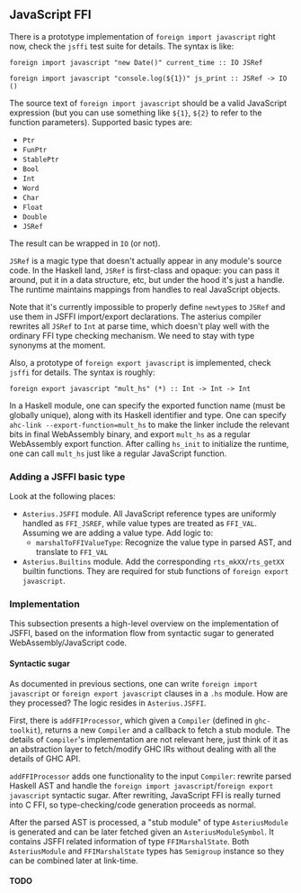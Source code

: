 ## JavaScript FFI

There is a prototype implementation of `foreign import javascript` right now, check the `jsffi` test suite for details. The syntax is like:

```
foreign import javascript "new Date()" current_time :: IO JSRef

foreign import javascript "console.log(${1})" js_print :: JSRef -> IO ()
```

The source text of `foreign import javascript` should be a valid JavaScript expression (but you can use something like `${1}`, `${2}` to refer to the function parameters). Supported basic types are:

* `Ptr`
* `FunPtr`
* `StablePtr`
* `Bool`
* `Int`
* `Word`
* `Char`
* `Float`
* `Double`
* `JSRef`

The result can be wrapped in `IO` (or not).

`JSRef` is a magic type that doesn't actually appear in any module's source code. In the Haskell land, `JSRef` is first-class and opaque: you can pass it around, put it in a data structure, etc, but under the hood it's just a handle. The runtime maintains mappings from handles to real JavaScript objects.

Note that it's currently impossible to properly define `newtype`s to `JSRef` and use them in JSFFI import/export declarations. The asterius compiler rewrites all `JSRef` to `Int` at parse time, which doesn't play well with the ordinary FFI type checking mechanism. We need to stay with type synonyms at the moment.

Also, a prototype of `foreign export javascript` is implemented, check `jsffi` for details. The syntax is roughly:

```
foreign export javascript "mult_hs" (*) :: Int -> Int -> Int
```

In a Haskell module, one can specify the exported function name (must be globally unique), along with its Haskell identifier and type. One can specify `ahc-link --export-function=mult_hs` to make the linker include the relevant bits in final WebAssembly binary, and export `mult_hs` as a regular WebAssembly export function. After calling `hs_init` to initialize the runtime, one can call `mult_hs` just like a regular JavaScript function.

### Adding a JSFFI basic type

Look at the following places:

* `Asterius.JSFFI` module. All JavaScript reference types are uniformly handled as `FFI_JSREF`, while value types are treated as `FFI_VAL`. Assuming we are adding a value type. Add logic to:
    * `marshalToFFIValueType`: Recognize the value type in parsed AST, and translate to `FFI_VAL`
* `Asterius.Builtins` module. Add the corresponding `rts_mkXX`/`rts_getXX` builtin functions. They are required for stub functions of `foreign export javascript`.

### Implementation

This subsection presents a high-level overview on the implementation of JSFFI, based on the information flow from syntactic sugar to generated WebAssembly/JavaScript code.

#### Syntactic sugar

As documented in previous sections, one can write `foreign import javascript` or `foreign export javascript` clauses in a `.hs` module. How are they processed? The logic resides in `Asterius.JSFFI`.

First, there is `addFFIProcessor`, which given a `Compiler` (defined in `ghc-toolkit`), returns a new `Compiler` and a callback to fetch a stub module. The details of `Compiler`'s implementation are not relevant here, just think of it as an abstraction layer to fetch/modify GHC IRs without dealing with all the details of GHC API.

`addFFIProcessor` adds one functionality to the input `Compiler`: rewrite parsed Haskell AST and handle the `foreign import javascript`/`foreign export javascript` syntactic sugar. After rewriting, JavaScript FFI is really turned into C FFI, so type-checking/code generation proceeds as normal.

After the parsed AST is processed, a "stub module" of type `AsteriusModule` is generated and can be later fetched given an `AsteriusModuleSymbol`. It contains JSFFI related information of type `FFIMarshalState`. Both `AsteriusModule` and `FFIMarshalState` types has `Semigroup` instance so they can be combined later at link-time.

#### TODO
